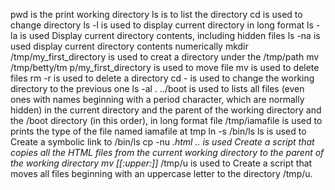 pwd is the print working directory
ls is to list the directory
cd is used to change directory
ls -l is used to display current directory in long format
ls -la is used Display current directory contents, including hidden files
ls -na is used display current directory contents numerically
mkdir /tmp/my_first_directory is used to creat a directory under the /tmp/path
mv /tmp/betty/tm
p/my_first_directory is used to move file
mv is used to delete files
rm -r is used to delete a directory
cd - is used to change the working directory to the previous one
ls -al . ../boot is used to lists all files (even ones with names beginning with a period character, which are normally hidden) in the current directory and the parent of the working directory and the /boot directory (in this order), in long format
file /tmp/iamafile is used to prints the type of the file named iamafile at tmp
ln -s /bin/ls ls is used to Create a symbolic link to /bin/ls
cp -nu *.html .. is used Create a script that copies all the HTML files from the current working directory to the parent of the working directory
mv [[:upper:]]* /tmp/u is used to Create a script that moves all files beginning with an uppercase letter to the directory /tmp/u.
